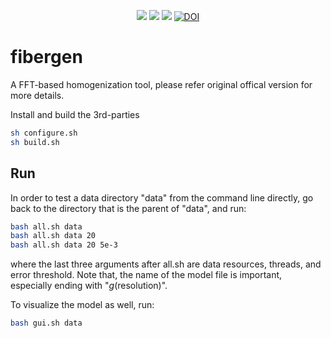 <p align="center">
  <a href="LICENSE" alt="GPLv3 license"><img src="https://img.shields.io/badge/license-GPLv3-brightgreen.svg" /></a>
  <a href="#" alt="no warranty"><img src="https://img.shields.io/badge/warranty-no-red.svg" /></a>
  <a href="https://joss.theoj.org/papers/add4f02dcedfaae8f81da200000d64ee"><img src="https://joss.theoj.org/papers/add4f02dcedfaae8f81da200000d64ee/status.svg"></a>
  <a href="https://zenodo.org/badge/latestdoi/140197063"><img src="https://zenodo.org/badge/140197063.svg" alt="DOI"></a>
</p>

# fibergen

A FFT-based homogenization tool, please refer original offical version for more details.

Install and build the 3rd-parties
```bash
sh configure.sh
sh build.sh
```

## Run

In order to test a data directory "data" from the command line directly, go back to the directory that is the parent of "data", and run: 
```bash
bash all.sh data
bash all.sh data 20
bash all.sh data 20 5e-3
```
where the last three arguments after all.sh are data resources, threads, and error threshold.
Note that, the name of the model file is important, especially ending with "_g_(resolution)".

To visualize the model as well, run:
```bash
bash gui.sh data
```
